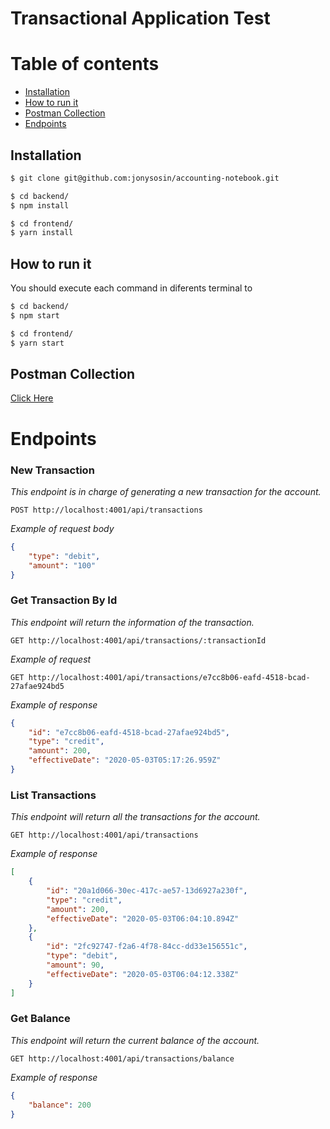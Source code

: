 # Transactional Application Test

# Table of contents

<!--ts-->

-   [Installation](#installation)
-   [How to run it](#how-to-run-it)
-   [Postman Collection](#postman-collection)
-   [Endpoints](#endpoints)
<!--te-->

## Installation

```sh
$ git clone git@github.com:jonysosin/accounting-notebook.git

$ cd backend/
$ npm install

$ cd frontend/
$ yarn install
```

## How to run it

You should execute each command in diferents terminal to

```sh
$ cd backend/
$ npm start

$ cd frontend/
$ yarn start
```

## Postman Collection

[Click Here](https://www.getpostman.com/collections/6873e7f9909e0139ab70)

# Endpoints

### New Transaction

_This endpoint is in charge of generating a new transaction for the account._

`POST http://localhost:4001/api/transactions`

_Example of request body_

```json
{
    "type": "debit",
    "amount": "100"
}
```

### Get Transaction By Id

_This endpoint will return the information of the transaction._

`GET http://localhost:4001/api/transactions/:transactionId`

_Example of request_

`GET http://localhost:4001/api/transactions/e7cc8b06-eafd-4518-bcad-27afae924bd5`

_Example of response_

```json
{
    "id": "e7cc8b06-eafd-4518-bcad-27afae924bd5",
    "type": "credit",
    "amount": 200,
    "effectiveDate": "2020-05-03T05:17:26.959Z"
}
```

### List Transactions

_This endpoint will return all the transactions for the account._

`GET http://localhost:4001/api/transactions`

_Example of response_

```json
[
    {
        "id": "20a1d066-30ec-417c-ae57-13d6927a230f",
        "type": "credit",
        "amount": 200,
        "effectiveDate": "2020-05-03T06:04:10.894Z"
    },
    {
        "id": "2fc92747-f2a6-4f78-84cc-dd33e156551c",
        "type": "debit",
        "amount": 90,
        "effectiveDate": "2020-05-03T06:04:12.338Z"
    }
]
```

### Get Balance

_This endpoint will return the current balance of the account._

`GET http://localhost:4001/api/transactions/balance`

_Example of response_

```json
{
    "balance": 200
}
```
